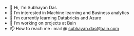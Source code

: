 - 👋 Hi, I’m Subhayan Das
- 👀 I’m interested in Machine learning and Business analytics
- 🌱 I’m currently learning Databricks and Azure
- 💞️ I’m working on projects at Bain
- 📫 How to reach me : mail @ subhayan.das@bain.com

<!---
subh-66066/subh-66066 is a ✨ special ✨ repository because its `README.md` (this file) appears on your GitHub profile.
You can click the Preview link to take a look at your changes.
--->
